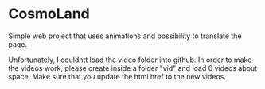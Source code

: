 # CosmoLand

Simple web project that uses animations and possibility to translate the page.

Unfortunately, I couldnțt load the video folder into github.
In order to make the videos work, please create inside a folder "vid" and load 6 videos about space.
Make sure that you update the html href to the new videos.
